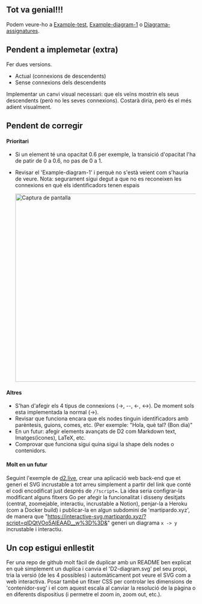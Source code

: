 ## Tot va genial!!!

Podem veure-ho a [Example-test](https://mapaor4.github.io/diagrames-D2/diagrama-assignatures/bo/connexions), [Example-diagram-1](https://mapaor4.github.io/diagrames-D2/diagrama-assignatures/bo/example-1) o [Diagrama-assignatures](https://mapaor4.github.io/diagrames-D2/diagrama-assignatures/bo/assignatures).

## Pendent a implemetar (extra)
Fer dues versions.
- Actual (connexions de descendents)
- Sense connexions dels descendents

Implementar un canvi visual necessari: que els veïns mostrin els seus descendents (però no les seves connexions). Costarà diria, però és el més adient visualment.

## Pendent de corregir
#### Prioritari
- Si un element té una opacitat 0.6 per exemple, la transició d'opacitat l'ha de patir de 0 a 0.6, no pas de 0 a 1.
- Revisar el 'Example-diagram-1' i perquè no s'està veient com s'hauria de veure.
  Nota: segurament sigui degut a que no es reconeixen les connexions en què els identificadors tenen espais
  
  <img src="https://github.com/user-attachments/assets/1cc6049a-c1ff-44d1-b6bc-98ec9cd4be23" alt="Captura de pantalla" width="500">

#### Altres
- S'han d'afegir els 4 tipus de connexions (->, --, <-, <->). De moment sols esta implementada la normal (->).
- Revisar que funciona encara que els nodes tinguin identificadors amb parèntesis, guions, comes, etc. (Per exemple: "Hola, què tal? (Bon dia)"
- En un futur: afegir elements avançats de D2 com Markdown text, Imatges(icones), LaTeX, etc.
- Comprovar que funciona sigui quina sigui la shape dels nodes o contenidors.

#### Molt en un futur
Seguint l'exemple de [d2.live](https://github.com/Watt3r/d2-live/tree/master), crear una aplicació web back-end que et generi el SVG incrustable a tot arreu simplement a partir del link que conté el codi encodificat just després de `/?script=`. La idea seria configrar-la modificant alguns fitxers Go per afegir la funcionalitat i disseny desitjats (centrat, zoomejable, interactiu, incrustable a Notion), penjar-la a Heroku (com a Docker build) i publicar-la en algun subdomini de 'martipardo.xyz', de manera que "https://interactive-svg.martipardo.xyz/?script=qlDQtVOo5AIEAAD__w%3D%3D&" generi un diagrama `x -> y` incrustable i interactiu.

## Un cop estigui enllestit
Fer una repo de github molt fàcil de duplicar amb un README ben explicat en què simplement un duplica i canvia el 'D2-diagram.svg' pel seu propi, tria la versió (de les 4 possibles) i automàticament pot veure el SVG com a web interactiva. Posar també un fitxer CSS per controlar les dimensions de 'contenidor-svg' i el com aquest escala al canviar la resolució de la pàgina o en diferents dispositius (i permetre el zoom in, zoom out, etc.).
